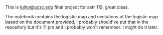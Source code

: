 This is lujho@ucsc.edu final project for astr 119, great class.

The notebook contains the logistic map and evolutions of the logistic map based on the document provided, 
I probably should've put that in the repository but it's 11 pm and I probably won't remember. I might do it later.
